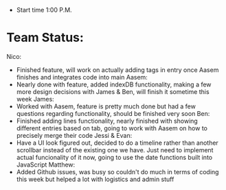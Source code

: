 - Start time 1:00 P.M.

# Team Status:
Nico:
- Finished feature, will work on actually adding tags in entry once Aasem finishes and integrates code into main
Aasem:
- Nearly done with feature, added indexDB functionality, making a few more design decisions with James & Ben, will finish it sometime this week
James:
- Worked with Aasem, feature is pretty much done but had a few questions regarding functionality, should be finished very soon
Ben:
- Finished adding lines functionality, nearly finished with showing different entries based on tab, going to work with Aasem on how to precisely merge their code
Jessi & Evan:
- Have a UI look figured out, decided to do a timeline rather than another scrollbar instead of the existing one we have. Just need to implement actual funcionality of it now, going to use the date functions built into JavaScript
Matthew:
- Added Github issues, was busy so couldn't do much in terms of coding this week but helped a lot with logistics and admin stuff
